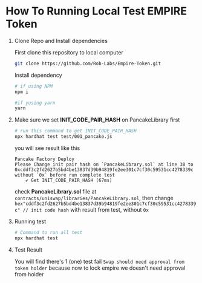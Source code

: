 # How To Running Local Test EMPIRE Token

1. Clone Repo and Install dependencies

   First clone this repository to local computer

   ```sh
   git clone https://github.com/Rob-Labs/Empire-Token.git
   ```

   Install dependency

   ```sh
   # if using NPM
   npm i

   #if yusing yarn
   yarn
   ```

2. Make sure we set **INIT_CODE_PAIR_HASH** on PancakeLibrary first

   ```sh
   # run this command to get INIT_CODE_PAIR_HASH
   npx hardhat test test/001_pancake.js
   ```

   you will see result like this

   ```
   Pancake Factory Deploy
   Please Change init pair hash on `PancakeLibrary.sol` at line 38 to 0xcddf3c2fd2627b5bd4be13837d39b94819fe2ee301c7cf30c59531cc4278339c without `0x` before run complete test
       ✔ Get INIT_CODE_PAIR_HASH (67ms)
   ```

   check **PancakeLibrary.sol** file at `contracts/uniswap/libraries/PancakeLibrary.sol`, then change ` hex"cddf3c2fd2627b5bd4be13837d39b94819fe2ee301c7cf30c59531cc4278339c" // init code hash` with result from test, without `0x`

3. Running test

   ```sh
   # Command to run all test
   npx hardhat test
   ```

4. Test Result

   You will find there's 1 (one) test fail `Swap should need approval from token holder` because now to lock empire we doesn't need approval from holder
